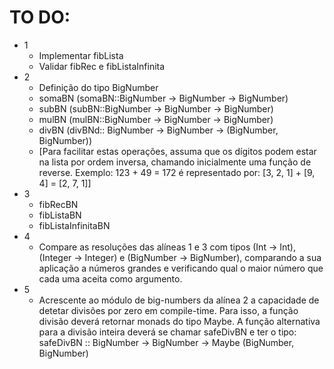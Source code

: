 # TO DO:

- 1
	- Implementar fibLista
	- Validar fibRec e fibListaInfinita
- 2
	- Definição do tipo BigNumber
	- somaBN (somaBN::BigNumber -> BigNumber -> BigNumber)
	- subBN (subBN::BigNumber -> BigNumber -> BigNumber)
	- mulBN (mulBN::BigNumber -> BigNumber -> BigNumber)
	- divBN (divBNd:: BigNumber -> BigNumber -> (BigNumber, BigNumber))
	- [Para facilitar estas operações, assuma que os dígitos podem estar na lista por ordem inversa, chamando inicialmente uma função de reverse. Exemplo: 123 + 49 = 172 é representado por: [3, 2, 1] + [9, 4] = [2, 7, 1]]
- 3
	- fibRecBN
	- fibListaBN
	- fibListaInfinitaBN
- 4
	- Compare as resoluções das alíneas 1 e 3 com tipos (Int -> Int), (Integer -> Integer) e (BigNumber -> BigNumber), comparando a sua aplicação a números grandes e verificando qual o maior número que cada uma aceita como argumento.
- 5
	- Acrescente ao módulo de big-numbers da alínea 2 a capacidade de detetar divisões por zero em compile-time. Para isso, a função divisão deverá retornar monads do tipo Maybe. A função alternativa para a divisão inteira deverá se chamar safeDivBN e ter o tipo: safeDivBN :: BigNumber -> BigNumber -> Maybe (BigNumber, BigNumber)
